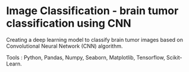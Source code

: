 # Image Classification - brain tumor classification using CNN

Creating a deep learning model to classify brain tumor images based on Convolutional Neural Network (CNN) algorithm. 

Tools : Python, Pandas, Numpy, Seaborn, Matplotlib, Tensorflow, Scikit-Learn.
